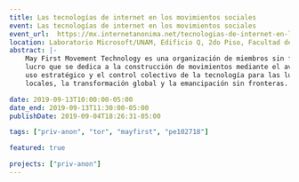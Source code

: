```yaml
---
title: Las tecnologías de internet en los movimientos sociales
event: Las tecnologías de internet en los movimientos sociales
event_url:  https://mx.internetanonima.net/tecnologias-de-internet-en-los-movimientos-sociales
location: Laboratorio Microsoft/UNAM, Edificio Q, 2do Piso, Facultad de Ingeniería
abstract: |-
    May First Movement Technology es una organización de miembros sin fines de
    lucro que se dedica a la construcción de movimientos mediante el avance del
    uso estratégico y el control colectivo de la tecnología para las luchas
    locales, la transformación global y la emancipación sin fronteras.

date: 2019-09-13T10:00:00-05:00
date_end: 2019-09-13T11:30:00-05:00
publishDate: 2019-09-04T18:26:31-05:00

tags: ["priv-anon", "tor", "mayfirst", "pe102718"]

featured: true

projects: ["priv-anon"]
---
```

